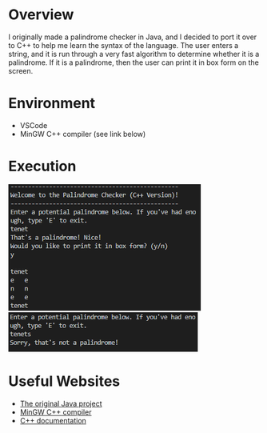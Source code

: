 # Overview
I originally made a palindrome checker in Java, and I decided to port it over to C++ to help me learn the syntax of the language. The user enters a string, and it is run through a very fast algorithm to determine whether it is a palindrome. If it is a palindrome, then the user can print it in box form on the screen.
# Environment
* VSCode
* MinGW C++ compiler (see link below)
# Execution
![tenet is a palindrome](ss1.png)
![tenets is not a palindrome](ss2.png)
# Useful Websites
* [The original Java project](https://github.com/opera22/Palindromes)
* [MinGW C++ compiler](http://www.mingw.org/wiki/Install_MinGW)
* [C++ documentation](http://www.cplusplus.com/)